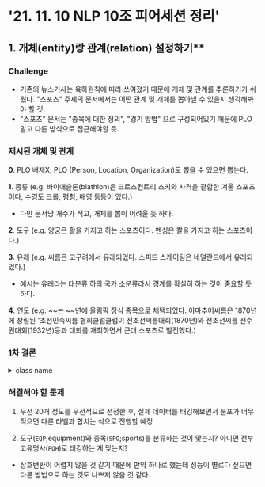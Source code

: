 # '21. 11. 10 NLP 10조 피어세션 정리'

## 1. 개체(entity)랑 관계(relation) 설정하기**

### Challenge

- 기존의 뉴스기사는 육하원칙에 따라 쓰여졌기 때문에 개체 및 관계를 추론하기가 쉬웠다. "스포츠" 주제의 문서에서는 어떤 관계 및 개체를 뽑아낼 수 있을지 생각해봐야 할 것.
- "스포츠" 문서는 "종목에 대한 정의", "경기 방법" 으로 구성되어있기 때문에 PLO 말고 다른 방식으로 접근해야할 듯.

### 제시된 개체 및 관계

**0**. PLO 배제X; PLO (Person, Location, Organization)도 뽑을 수 있으면 뽑는다.

**1**. 종류  (e.g. 바이애슬론(biathlon)은 크로스컨트리 스키와 사격을 결합한 겨울 스포츠이다, 수영도 크롤, 평형, 배영 등등이 있다.)

- 다만 문서당 개수가 적고, 개체를 뽑이 어려울 듯 하다.
    
**2**. 도구 (e.g. 양궁은 활을 가지고 하는 스포츠이다. 펜싱은 칼을 가지고 하는 스포츠이다.)

**3**. 유래 (e.g. 씨름은 고구려에서 유래되었다. 스피드 스케이팅은 네덜란드에서 유래되었다.)

- 예시는 유래라는 대분류 하의 국가 소분류라서 경계를 확실히 하는 것이 중요할 듯 하다.

**4**. 연도 (e.g. \~~는 \~~년에 올림픽 정식 종목으로 채택되었다. 아마추어씨름은 1870년에 창립된 '조선민속씨름 협회클럽클럽이 전조선씨름대회(1870년)와 전조선씨름 선수권대회(1932년)등과 대회를 개최하면서 근대 스포츠로 발전했다.)

### 1차 결론
<details>
<summary> class name </summary>
<div markdown = "1">
    
단체:창립일</br>
단체:본사_도시</br>
단체:별칭</br>
단체:상위_단체</br>
단체:하위_단체</br>
단체:창립자</br>
단체:구성원_수</br>
종목: 상위종목</br>
종목: 하위종목</br>
도구: 사용 도구</br>
도구: 부속품</br>
기술: 사용 기술</br>
도구: 기원</br>
도구: 재료(보류; 12와 겹칠 수도)</br>
개최 년도/장소</br>
기원 년도/장소</br>
물건? 사물? </br>
기술: 별칭</br>
    
</div>
</details>

### 해결해야 할 문제

1. 우선 20개 정도를 우선적으로 선정한 후, 실제 데이터를 태깅해보면서 분포가 너무 적으면 다른 라벨과 합치는 식으로 진행할 예정

2. 도구(`EQP`;equipment)와 종목(`SPO`;sports)를 분류하는 것이 맞는지? 아니면 전부 고유명사(`POH`)로 태깅하는 게 맞는지?

- 상호변환이 어렵지 않을 것 같기 때문에 만약 하나로 했는데 성능이 별로다 싶으면 다른 방법으로 하는 것도 나쁘지 않을 것 같다.
